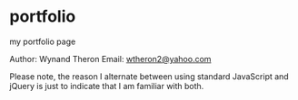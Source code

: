 # portfolio
my portfolio page

Author: Wynand Theron
Email: wtheron2@yahoo.com

Please note, the reason I alternate between using standard JavaScript and jQuery is just to indicate that I am familiar with both.  
